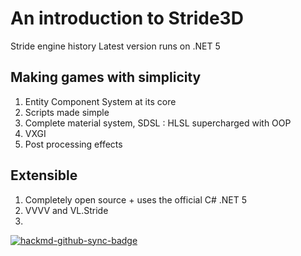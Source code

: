 # An introduction to Stride3D

Stride engine history
Latest version runs on .NET 5

## Making games with simplicity

1. Entity Component System at its core
2. Scripts made simple
3. Complete material system, SDSL : HLSL supercharged with OOP
4. VXGI
5. Post processing effects

## Extensible

1. Completely open source + uses the official C# .NET 5
2. VVVV and VL.Stride
3. 



[![hackmd-github-sync-badge](https://hackmd.io/Ayn0wzk3SuOEWWfnuu4Kvw/badge)](https://hackmd.io/Ayn0wzk3SuOEWWfnuu4Kvw)

